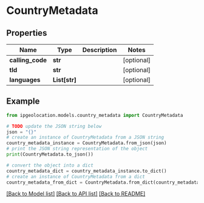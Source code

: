 # CountryMetadata


## Properties

Name | Type | Description | Notes
------------ | ------------- | ------------- | -------------
**calling_code** | **str** |  | [optional] 
**tld** | **str** |  | [optional] 
**languages** | **List[str]** |  | [optional] 

## Example

```python
from ipgeolocation.models.country_metadata import CountryMetadata

# TODO update the JSON string below
json = "{}"
# create an instance of CountryMetadata from a JSON string
country_metadata_instance = CountryMetadata.from_json(json)
# print the JSON string representation of the object
print(CountryMetadata.to_json())

# convert the object into a dict
country_metadata_dict = country_metadata_instance.to_dict()
# create an instance of CountryMetadata from a dict
country_metadata_from_dict = CountryMetadata.from_dict(country_metadata_dict)
```
[[Back to Model list]](../README.md#documentation-for-models) [[Back to API list]](../README.md#documentation-for-api-endpoints) [[Back to README]](../README.md)


